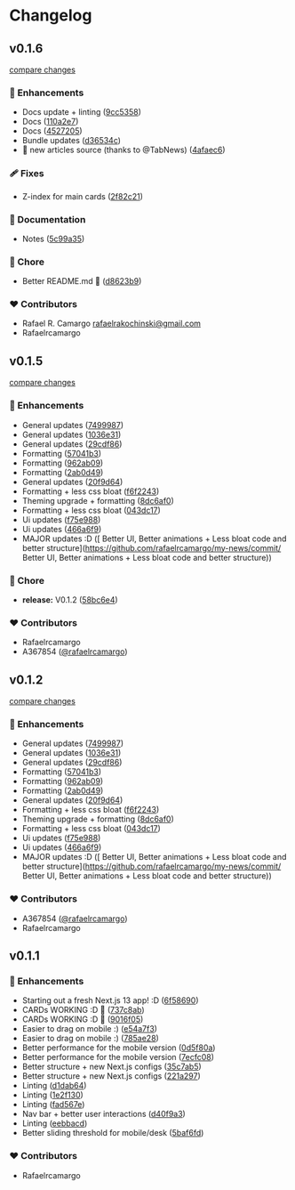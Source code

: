 # Changelog

## v0.1.6

[compare changes](https://github.com/rafaelrcamargo/my-news/compare/v0.1.5...v0.1.6)

### 🚀 Enhancements

- Docs update + linting ([9cc5358](https://github.com/rafaelrcamargo/my-news/commit/9cc5358))
- Docs ([110a2e7](https://github.com/rafaelrcamargo/my-news/commit/110a2e7))
- Docs ([4527205](https://github.com/rafaelrcamargo/my-news/commit/4527205))
- Bundle updates ([d36534c](https://github.com/rafaelrcamargo/my-news/commit/d36534c))
- 🎉 new articles source (thanks to @TabNews) ([4afaec6](https://github.com/rafaelrcamargo/my-news/commit/4afaec6))

### 🩹 Fixes

- Z-index for main cards ([2f82c21](https://github.com/rafaelrcamargo/my-news/commit/2f82c21))

### 📖 Documentation

- Notes ([5c99a35](https://github.com/rafaelrcamargo/my-news/commit/5c99a35))

### 🏡 Chore

- Better README.md 🎨 ([d8623b9](https://github.com/rafaelrcamargo/my-news/commit/d8623b9))

### ❤️ Contributors

- Rafael R. Camargo <rafaelrakochinski@gmail.com>
- Rafaelrcamargo

## v0.1.5

[compare changes](https://github.com/rafaelrcamargo/my-news/compare/v0.1.4...v0.1.5)

### 🚀 Enhancements

- General updates ([7499987](https://github.com/rafaelrcamargo/my-news/commit/7499987))
- General updates ([1036e31](https://github.com/rafaelrcamargo/my-news/commit/1036e31))
- General updates ([29cdf86](https://github.com/rafaelrcamargo/my-news/commit/29cdf86))
- Formatting ([57041b3](https://github.com/rafaelrcamargo/my-news/commit/57041b3))
- Formatting ([962ab09](https://github.com/rafaelrcamargo/my-news/commit/962ab09))
- Formatting ([2ab0d49](https://github.com/rafaelrcamargo/my-news/commit/2ab0d49))
- General updates ([20f9d64](https://github.com/rafaelrcamargo/my-news/commit/20f9d64))
- Formatting + less css bloat ([f6f2243](https://github.com/rafaelrcamargo/my-news/commit/f6f2243))
- Theming upgrade + formatting ([8dc6af0](https://github.com/rafaelrcamargo/my-news/commit/8dc6af0))
- Formatting + less css bloat ([043dc17](https://github.com/rafaelrcamargo/my-news/commit/043dc17))
- Ui updates ([f75e988](https://github.com/rafaelrcamargo/my-news/commit/f75e988))
- Ui updates ([466a6f9](https://github.com/rafaelrcamargo/my-news/commit/466a6f9))
- MAJOR updates :D ([ Better UI, Better animations + Less bloat code and better structure](https://github.com/rafaelrcamargo/my-news/commit/ Better UI, Better animations + Less bloat code and better structure))

### 🏡 Chore

- **release:** V0.1.2 ([58bc6e4](https://github.com/rafaelrcamargo/my-news/commit/58bc6e4))

### ❤️ Contributors

- Rafaelrcamargo
- A367854 ([@rafaelrcamargo](http://github.com/rafaelrcamargo))

## v0.1.2

[compare changes](https://github.com/rafaelrcamargo/my-news/compare/v0.1.4...v0.1.2)

### 🚀 Enhancements

- General updates ([7499987](https://github.com/rafaelrcamargo/my-news/commit/7499987))
- General updates ([1036e31](https://github.com/rafaelrcamargo/my-news/commit/1036e31))
- General updates ([29cdf86](https://github.com/rafaelrcamargo/my-news/commit/29cdf86))
- Formatting ([57041b3](https://github.com/rafaelrcamargo/my-news/commit/57041b3))
- Formatting ([962ab09](https://github.com/rafaelrcamargo/my-news/commit/962ab09))
- Formatting ([2ab0d49](https://github.com/rafaelrcamargo/my-news/commit/2ab0d49))
- General updates ([20f9d64](https://github.com/rafaelrcamargo/my-news/commit/20f9d64))
- Formatting + less css bloat ([f6f2243](https://github.com/rafaelrcamargo/my-news/commit/f6f2243))
- Theming upgrade + formatting ([8dc6af0](https://github.com/rafaelrcamargo/my-news/commit/8dc6af0))
- Formatting + less css bloat ([043dc17](https://github.com/rafaelrcamargo/my-news/commit/043dc17))
- Ui updates ([f75e988](https://github.com/rafaelrcamargo/my-news/commit/f75e988))
- Ui updates ([466a6f9](https://github.com/rafaelrcamargo/my-news/commit/466a6f9))
- MAJOR updates :D ([ Better UI, Better animations + Less bloat code and better structure](https://github.com/rafaelrcamargo/my-news/commit/ Better UI, Better animations + Less bloat code and better structure))

### ❤️ Contributors

- A367854 ([@rafaelrcamargo](http://github.com/rafaelrcamargo))
- Rafaelrcamargo

## v0.1.1

### 🚀 Enhancements

- Starting out a fresh Next.js 13 app! :D ([6f58690](https://github.com/rafaelrcamargo/my-news/commit/6f58690))
- CARDs WORKING :D 🎨 ([737c8ab](https://github.com/rafaelrcamargo/my-news/commit/737c8ab))
- CARDs WORKING :D 🎨 ([9016f05](https://github.com/rafaelrcamargo/my-news/commit/9016f05))
- Easier to drag on mobile :) ([e54a7f3](https://github.com/rafaelrcamargo/my-news/commit/e54a7f3))
- Easier to drag on mobile :) ([785ae28](https://github.com/rafaelrcamargo/my-news/commit/785ae28))
- Better performance for the mobile version ([0d5f80a](https://github.com/rafaelrcamargo/my-news/commit/0d5f80a))
- Better performance for the mobile version ([7ecfc08](https://github.com/rafaelrcamargo/my-news/commit/7ecfc08))
- Better structure + new Next.js configs ([35c7ab5](https://github.com/rafaelrcamargo/my-news/commit/35c7ab5))
- Better structure + new Next.js configs ([221a297](https://github.com/rafaelrcamargo/my-news/commit/221a297))
- Linting ([d1dab64](https://github.com/rafaelrcamargo/my-news/commit/d1dab64))
- Linting ([1e2f130](https://github.com/rafaelrcamargo/my-news/commit/1e2f130))
- Linting ([fad567e](https://github.com/rafaelrcamargo/my-news/commit/fad567e))
- Nav bar + better user interactions ([d40f9a3](https://github.com/rafaelrcamargo/my-news/commit/d40f9a3))
- Linting ([eebbacd](https://github.com/rafaelrcamargo/my-news/commit/eebbacd))
- Better sliding threshold for mobile/desk ([5baf6fd](https://github.com/rafaelrcamargo/my-news/commit/5baf6fd))

### ❤️ Contributors

- Rafaelrcamargo
